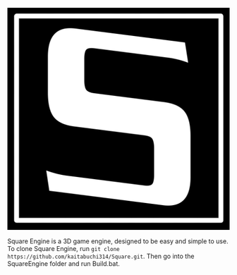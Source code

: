 ![Square Engine](Logo.png)

Square Engine is a 3D game engine, designed to be easy and simple to use. To clone Square Engine, run `git clone https://github.com/kaitabuchi314/Square.git`. Then go into the SquareEngine folder and run Build.bat.
